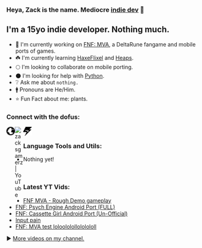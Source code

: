 ### Heya, Zack is the name. Mediocre [indie dev][PBSlink] 👋

## I'm a 15yo indie developer. Nothing much.
- 📑 I'm currently working on [FNF: MVA][MVAgj], a DeltaRune fangame and mobile ports of games.
- ☘️ I'm currently learning [HaxeFlixel][haxeflLink] and [Heaps][heapslink].
- 🌕 I'm looking to collaborate on mobile porting.
- 🌑 I'm looking for help with [Python][PythonLink].
- ❔ Ask me about `nothing.`
- 🚹 Pronouns are He/Him.
- ⭐ Fun Fact about me: plants.

### Connect with the dofus:

[<img align="left" alt="codeSTACKr.com" width="22px" src="https://raw.githubusercontent.com/iconic/open-iconic/master/svg/globe.svg" />][website]
[<img align="left" alt="zacksgamerz | YouTube" width="22px" src="https://cdn.jsdelivr.net/npm/simple-icons@v3/icons/youtube.svg" />][ytlink]
[<img align="left" alt="zacksgamerz | GameJolt" width="22px" src="https://github.com/zacksgamerz/zacksgamerz/raw/main/art/Daco_5773133.svg" />][GJlink]
<!--[<img align="left" alt="codeSTACKr | Twitter" width="22px" src="https://cdn.jsdelivr.net/npm/simple-icons@v3/icons/twitter.svg" />][twitter]
[<img align="left" alt="codeSTACKr | LinkedIn" width="22px" src="https://cdn.jsdelivr.net/npm/simple-icons@v3/icons/linkedin.svg" />][linkedin]
[<img align="left" alt="codeSTACKr | Instagram" width="22px" src="https://cdn.jsdelivr.net/npm/simple-icons@v3/icons/instagram.svg" />][instagram]-->

<br />

### Language Tools and Utils:

- Nothing yet!

<br />

### Latest YT Vids:

<!-- YOUTUBE:START -->
- [FNF MVA - Rough Demo gameplay](https://www.youtube.com/watch?v=cnwLWW_H3pM)
- [FNF: Psych Engine Android Port &lpar;FULL&rpar;](https://www.youtube.com/watch?v=0WkK-sdPZlE)
- [FNF: Cassette Girl Android Port &lpar;Un-Official&rpar;](https://www.youtube.com/watch?v=UUFCPNLU4Mc)
- [Input pain](https://www.youtube.com/watch?v=Awc7lOTk86s)
- [FNF: MVA test loloololollololololl](https://www.youtube.com/watch?v=IkfgexwfikU)
<!-- YOUTUBE:END -->

▶️ [More videos on my channel.][ytlink]

<br />
<br />

[PythonLink]: https://github.com/python
[heapslink]: https://heaps.io/
[haxeflLink]: https://github.com/HaxeFlixel/flixel
[MVAgj]: https://gamejolt.com/games/madvirusattack/643489
[website]: https://dev.to/zacksgamerz
[GJlink]: https://gamejolt.com/@zacksgamerz
[PBSlink]: https://gamejolt.com/@PowerRoomStudio
[course]: http://vsCodeHero.com
[twitter]: https://twitter.com/codeSTACKr
[ytlink]: https://youtube.com/channel/UCbWNOpUvvruwi3pbYVC_yWQ
[instagram]: https://instagram.com/codeSTACKr
[linkedin]: https://linkedin.com/in/codeSTACKr
[webdevplaylist]: https://www.youtube.com/playlist?list=PLkwxH9e_vrAJ0WbEsFA9W3I1W-g_BTsbt
[jsplaylist]: https://www.youtube.com/playlist?list=PLkwxH9e_vrALRJKu7wfXby3MKeflhTu6B
[cssplaylist]: https://www.youtube.com/playlist?list=PLkwxH9e_vrALSdvZuEh6gqQdmDoDIoqz4
[reactplaylist]: https://www.youtube.com/playlist?list=PLkwxH9e_vrAK4TdffpxKY3QGyHCpxFcQ0


<!--
**zacksgamerz/zacksgamerz** is a ✨ _special_ ✨ repository because its `README.md` (this file) appears on your GitHub profile.

Here are some ideas to get you started:

- 🔭 I’m currently working on ...
- 🌱 I’m currently learning ...
- 👯 I’m looking to collaborate on ...
- 🤔 I’m looking for help with ...
- 💬 Ask me about ...
- 📫 How to reach me: ...
- 😄 Pronouns: ...
- ⚡ Fun fact: ...
-->

